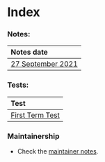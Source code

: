 # Index #

### Notes: ###

| Notes date|
| :------------------- | 
| [27 September 2021](/notes/27Sep.md) |

### Tests: ###

| Test                 |
| :------------------- | 
| [First Term Test](/tests/FTT.md) |


### Maintainership ###
- Check the [maintainer notes](/MAINTAINERS.md).